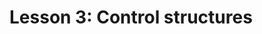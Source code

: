# Lesson 3: Control structures

<!-- 

2.3.Statements and syntax. 
2.3.1. Different statement types. 
2.3.2. Conditional statements. 
2.3.3. Looping statements.

-->
